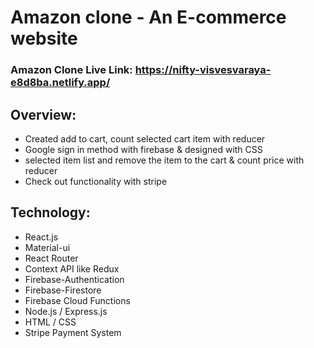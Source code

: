 # Amazon clone - An E-commerce website
### Amazon Clone Live Link: https://nifty-visvesvaraya-e8d8ba.netlify.app/

## Overview: 
* Created add to cart, count selected cart item with reducer
* Google sign in method with firebase & designed with CSS
* selected item list and remove the item to the cart & count price with reducer
* Check out functionality with stripe

## Technology:                                    
* React.js
* Material-ui
* React Router 
* Context API like Redux
* Firebase-Authentication
* Firebase-Firestore
* Firebase Cloud Functions
* Node.js / Express.js
* HTML / CSS
* Stripe Payment System



<!-- Stripe Functionality -->
<!-- App.js file 2. payment.js  -->
